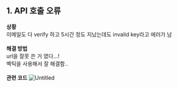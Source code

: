 ## 1. API 호출 오류
<b>상황</b>  
이메일도 다 verify 하고 5시간 정도 지났는데도 invalid key라고 에러가 남   
<br/>
<b>해결 방법</b>  
url을 잘못 쓴 거 였다...!  
벡틱을 사용해서 잘 해결함..
<br/><br/>
<b>관련 코드</b>
![Untitled](https://github.com/sinheyy/weather-app/assets/163747140/f8cf9276-4290-42a3-9115-c8698ada518a)


